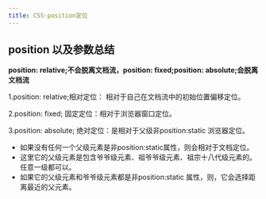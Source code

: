 ```yaml
---
title: CSS-position定位
---
```

## position 以及参数总结
 **position: relative;不会脱离文档流，position: fixed;position: absolute;会脱离文档流**
 
 <!--more-->
 
1.position: relative;相对定位： 相对于自己在文档流中的初始位置偏移定位。

2.position: fixed; 固定定位：相对于浏览器窗口定位。

3.position: absolute; 绝对定位：是相对于父级非position:static 浏览器定位。
- 如果没有任何一个父级元素是非position:static属性，则会相对于文档定位。
- 这里它的父级元素是包含爷爷级元素、祖爷爷级元素、祖宗十八代级元素的。任意一级都可以。
- 如果它的父级元素和爷爷级元素都是非position:static 属性，则，它会选择距离最近的父元素。